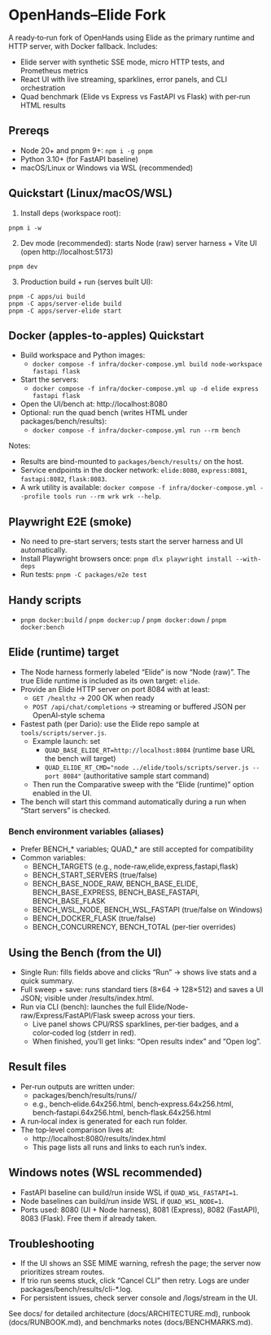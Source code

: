 # OpenHands–Elide Fork

A ready‑to‑run fork of OpenHands using Elide as the primary runtime and HTTP server, with Docker fallback. Includes:
- Elide server with synthetic SSE mode, micro HTTP tests, and Prometheus metrics
- React UI with live streaming, sparklines, error panels, and CLI orchestration
- Quad benchmark (Elide vs Express vs FastAPI vs Flask) with per‑run HTML results

## Prereqs
- Node 20+ and pnpm 9+: `npm i -g pnpm`
- Python 3.10+ (for FastAPI baseline)
- macOS/Linux or Windows via WSL (recommended)

## Quickstart (Linux/macOS/WSL)
1) Install deps (workspace root):
```
pnpm i -w
```
2) Dev mode (recommended): starts Node (raw) server harness + Vite UI (open http://localhost:5173)
```
pnpm dev
```
3) Production build + run (serves built UI):
```
pnpm -C apps/ui build
pnpm -C apps/server-elide build
pnpm -C apps/server-elide start
```

## Docker (apples-to-apples) Quickstart
- Build workspace and Python images:
  - `docker compose -f infra/docker-compose.yml build node-workspace fastapi flask`
- Start the servers:
  - `docker compose -f infra/docker-compose.yml up -d elide express fastapi flask`
- Open the UI/bench at: http://localhost:8080
- Optional: run the quad bench (writes HTML under packages/bench/results):
  - `docker compose -f infra/docker-compose.yml run --rm bench`

Notes:
- Results are bind-mounted to `packages/bench/results/` on the host.
- Service endpoints in the docker network: `elide:8080`, `express:8081`, `fastapi:8082`, `flask:8083`.
- A wrk utility is available: `docker compose -f infra/docker-compose.yml --profile tools run --rm wrk wrk --help`.

## Playwright E2E (smoke)
- No need to pre-start servers; tests start the server harness and UI automatically.
- Install Playwright browsers once: `pnpm dlx playwright install --with-deps`
- Run tests: `pnpm -C packages/e2e test`

## Handy scripts
- `pnpm docker:build` / `pnpm docker:up` / `pnpm docker:down` / `pnpm docker:bench`



## Elide (runtime) target
- The Node harness formerly labeled “Elide” is now “Node (raw)”. The true Elide runtime is included as its own target: `elide`.
- Provide an Elide HTTP server on port 8084 with at least:
  - `GET /healthz` → 200 OK when ready
  - `POST /api/chat/completions` → streaming or buffered JSON per OpenAI‑style schema
- Fastest path (per Dario): use the Elide repo sample at `tools/scripts/server.js`.
  - Example launch: set
    - `QUAD_BASE_ELIDE_RT=http://localhost:8084`  (runtime base URL the bench will target)
    - `QUAD_ELIDE_RT_CMD="node ../elide/tools/scripts/server.js --port 8084"`  (authoritative sample start command)
  - Then run the Comparative sweep with the “Elide (runtime)” option enabled in the UI.
- The bench will start this command automatically during a run when “Start servers” is checked.


### Bench environment variables (aliases)
- Prefer BENCH_* variables; QUAD_* are still accepted for compatibility
- Common variables:
  - BENCH_TARGETS (e.g., node-raw,elide,express,fastapi,flask)
  - BENCH_START_SERVERS (true/false)
  - BENCH_BASE_NODE_RAW, BENCH_BASE_ELIDE, BENCH_BASE_EXPRESS, BENCH_BASE_FASTAPI, BENCH_BASE_FLASK
  - BENCH_WSL_NODE, BENCH_WSL_FASTAPI (true/false on Windows)
  - BENCH_DOCKER_FLASK (true/false)
  - BENCH_CONCURRENCY, BENCH_TOTAL (per-tier overrides)

## Using the Bench (from the UI)
- Single Run: fills fields above and clicks “Run” → shows live stats and a quick summary.
- Full sweep + save: runs standard tiers (8×64 → 128×512) and saves a UI JSON; visible under /results/index.html.
- Run via CLI (bench): launches the full Elide/Node-raw/Express/FastAPI/Flask sweep across your tiers.
  - Live panel shows CPU/RSS sparklines, per‑tier badges, and a color‑coded log (stderr in red).
  - When finished, you’ll get links: “Open results index” and “Open log”.

## Result files
- Per‑run outputs are written under:
  - packages/bench/results/runs/<timestamp>/
  - e.g., bench‑elide.64x256.html, bench‑express.64x256.html, bench‑fastapi.64x256.html, bench‑flask.64x256.html
- A run‑local index is generated for each run folder.
- The top‑level comparison lives at:
  - http://localhost:8080/results/index.html
  - This page lists all runs and links to each run’s index.

## Windows notes (WSL recommended)
- FastAPI baseline can build/run inside WSL if `QUAD_WSL_FASTAPI=1`.
- Node baselines can build/run inside WSL if `QUAD_WSL_NODE=1`.
- Ports used: 8080 (UI + Node harness), 8081 (Express), 8082 (FastAPI), 8083 (Flask). Free them if already taken.

## Troubleshooting
- If the UI shows an SSE MIME warning, refresh the page; the server now prioritizes stream routes.
- If trio run seems stuck, click “Cancel CLI” then retry. Logs are under packages/bench/results/cli-*.log.
- For persistent issues, check server console and /logs/stream in the UI.

See docs/ for detailed architecture (docs/ARCHITECTURE.md), runbook (docs/RUNBOOK.md), and benchmarks notes (docs/BENCHMARKS.md).
